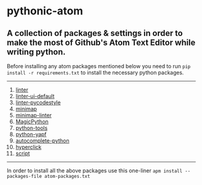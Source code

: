 # pythonic-atom
A collection of packages &amp; settings in order to make the most of Github's Atom Text Editor while writing python.
----------

Before installing any atom packages mentioned below you need to run `pip install -r requirements.txt` to install the necessary python packages.


----------


 1. [linter][1]
 2. [linter-ui-default][2]
 3. [linter-pycodestyle][3]
 4. [minimap][4]
 5. [minimap-linter][5]
 6. [MagicPython][6]
 7. [python-tools][7]
 8. [python-yapf][8]
 9. [autocomplete-python][9]
 10. [hyperclick][10]
 11. [script][11]

  [1]: https://atom.io/packages/linter
  [2]: https://atom.io/packages/linter-ui-default
  [3]: https://atom.io/packages/linter-pycodestyle
  [4]: https://atom.io/packages/minimap
  [5]: https://atom.io/packages/minimap-linter
  [6]: https://atom.io/packages/MagicPython
  [7]: https://atom.io/packages/python-tools
  [8]: https://atom.io/packages/python-yapf
  [9]: https://atom.io/packages/autocomplete-python
  [10]: https://atom.io/packages/hyperclick
  [11]: https://atom.io/packages/script
  


----------
In order to install all the above packages use this one-liner `apm install --packages-file atom-packages.txt`

